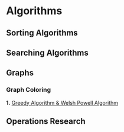 # Algorithms

## Sorting Algorithms
## Searching Algorithms
## Graphs

### Graph Coloring 
**1.** [Greedy Algorithm & Welsh Powell Algorithm](https://www.slideshare.net/PriyankJain26/graph-coloring-48222920)

## Operations Research
